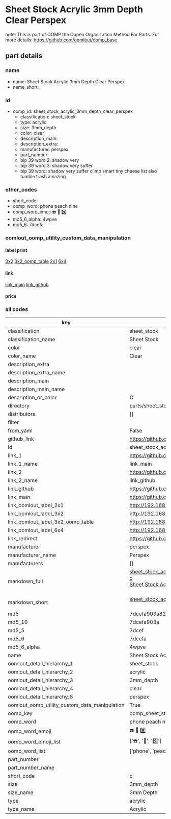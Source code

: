# Sheet Stock Acrylic 3mm Depth Clear Perspex  

note: This is part of OOMP the Oopen Organization Method For Parts. For more details: https://github.com/oomlout/oomp_base

##  part details
  







### name
* name: Sheet Stock Acrylic 3mm Depth Clear Perspex
* name_short: 
### id
* oomp_id: sheet_stock_acrylic_3mm_depth_clear_perspex
  * classification: sheet_stock
  * type: acrylic
  * size: 3mm_depth
  * color: clear
  * description_main: 
  * description_extra: 
  * manufacturer: perspex
  * part_number: 
  * bip 39 word 2: shadow very
  * bip 39 word 3: shadow very suffer
  * bip 39 word: shadow very suffer climb smart tiny cheese list also tumble trash amazing

### other_codes
* short_code: 
* oomp_word: phone peach nine
* oomp_word_emoji :phone: :peach: :nine:
* md5_6_alpha: 4wpve
* md5_6: 7dcefa






### oomlout_oomp_utility_custom_data_manipulation
#### label print
[3x2](http://192.168.1.245:1112/?label=oomp%204wpve)
[3x2_oomp_table](http://192.168.1.108:1112/?label=oomp%204wpve)
[2x1](http://192.168.1.242:1112/?label=oomp%204wpve)
[6x4](http://192.168.1.55:1112/?label=oomp%204wpve)    

#### link

[link_main](https://github.com/oomlout/oomlout_oomp_version_1_messy/tree/main/parts/sheet_stock_acrylic_3mm_depth_clear_perspex) [link_github](https://github.com/oomlout/oomlout_oomp_version_1_messy/tree/main/parts/sheet_stock_acrylic_3mm_depth_clear_perspex)                             

#### price







### all codes 
| key | value |  
| --- | --- |  
| classification | sheet_stock |  
| classification_name | Sheet Stock |  
| color | clear |  
| color_name | Clear |  
| description_extra |  |  
| description_extra_name |  |  
| description_main |  |  
| description_main_name |  |  
| description_or_color | C  |  
| directory | parts/sheet_stock_acrylic_3mm_depth_clear_perspex |  
| distributors | [] |  
| filter |  |  
| from_yaml | False |  
| github_link | https://github.com/oomlout/oomlout_oomp_part_src/tree/main/parts/sheet_stock_acrylic_3mm_depth_clear_perspex |  
| id | sheet_stock_acrylic_3mm_depth_clear_perspex |  
| link_1 | https://github.com/oomlout/oomlout_oomp_version_1_messy/tree/main/parts/sheet_stock_acrylic_3mm_depth_clear_perspex |  
| link_1_name | link_main |  
| link_2 | https://github.com/oomlout/oomlout_oomp_version_1_messy/tree/main/parts/sheet_stock_acrylic_3mm_depth_clear_perspex |  
| link_2_name | link_github |  
| link_github | https://github.com/oomlout/oomlout_oomp_version_1_messy/tree/main/parts/sheet_stock_acrylic_3mm_depth_clear_perspex |  
| link_main | https://github.com/oomlout/oomlout_oomp_version_1_messy/tree/main/parts/sheet_stock_acrylic_3mm_depth_clear_perspex |  
| link_oomlout_label_2x1 | http://192.168.1.242:1112/?label=oomp%204wpve |  
| link_oomlout_label_3x2 | http://192.168.1.245:1112/?label=oomp%204wpve |  
| link_oomlout_label_3x2_oomp_table | http://192.168.1.108:1112/?label=oomp%204wpve |  
| link_oomlout_label_6x4 | http://192.168.1.55:1112/?label=oomp%204wpve |  
| link_redirect | https://github.com/oomlout/oomlout_oomp_version_1_messy/tree/main/parts/sheet_stock_acrylic_3mm_depth_clear_perspex |  
| manufacturer | perspex |  
| manufacturer_name | Perspex |  
| manufacturers | [] |  
| markdown_full | [sheet_stock_acrylic_3mm_depth_clear_perspex](none)<br>[c](none)<br>[Sheet Stock Acrylic 3Mm Depth Clear Perspex](none)<br><br> |  
| markdown_short | [sheet_stock_acrylic_3mm_depth_clear_perspex](none)<br><br> |  
| md5 | 7dcefa903a8264e789e642b1b17cbe26 |  
| md5_10 | 7dcefa903a |  
| md5_5 | 7dcef |  
| md5_6 | 7dcefa |  
| md5_6_alpha | 4wpve |  
| name | Sheet Stock Acrylic 3mm Depth Clear Perspex |  
| oomlout_detail_hierarchy_1 | sheet_stock |  
| oomlout_detail_hierarchy_2 | acrylic |  
| oomlout_detail_hierarchy_3 | 3mm_depth |  
| oomlout_detail_hierarchy_4 | clear |  
| oomlout_detail_hierarchy_5 | perspex |  
| oomlout_oomp_utility_custom_data_manipulation | True |  
| oomp_key | oomp_sheet_stock_acrylic_3mm_depth_clear_perspex |  
| oomp_word | phone peach nine |  
| oomp_word_emoji | :phone: :peach: :nine: |  
| oomp_word_emoji_list | [':phone:', ':peach:', ':nine:'] |  
| oomp_word_list | ['phone', 'peach', 'nine'] |  
| part_number |  |  
| part_number_name |  |  
| short_code | c |  
| size | 3mm_depth |  
| size_name | 3mm Depth |  
| type | acrylic |  
| type_name | Acrylic |  
